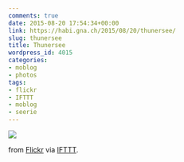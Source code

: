 ```yaml
---
comments: true
date: 2015-08-20 17:54:34+00:00
link: https://habi.gna.ch/2015/08/20/thunersee/
slug: thunersee
title: Thunersee
wordpress_id: 4015
categories:
- moblog
- photos
tags:
- flickr
- IFTTT
- moblog
- seerie
---
```


![](http://ift.tt/1LlyYtZ)  

  

from [Flickr](http://flic.kr/p/wDubzo) via [IFTTT](http://ift.tt/1c4nCfM).
